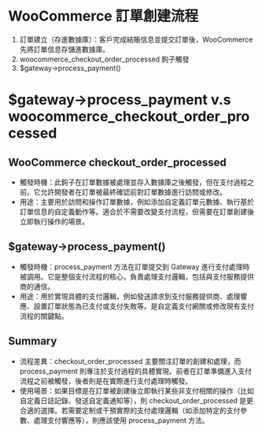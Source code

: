 

# WooCommerce 訂單創建流程
1. 訂單建立（存進數據庫）：客戶完成結賬信息並提交訂單後，WooCommerce 先將訂單信息存儲進數據庫。
2. woocommerce_checkout_order_processed 鉤子觸發
3. $gateway->process_payment() 


#  $gateway->process_payment v.s woocommerce_checkout_order_processed
## WooCommerce checkout_order_processed
- 觸發時機：此鉤子在訂單數據被處理並存入數據庫之後觸發，但在支付過程之前。它允許開發者在訂單被最終確認前對訂單數據進行訪問或修改。
- 用途：主要用於訪問和操作訂單數據，例如添加自定義訂單元數據、執行基於訂單信息的自定義動作等。適合於不需要改變支付流程，但需要在訂單創建後立即執行操作的場景。

## $gateway->process_payment()
- 觸發時機：process_payment 方法在訂單提交到 Gateway 進行支付處理時被調用。它是整個支付流程的核心，負責處理支付邏輯，包括與支付服務提供商的通信。
- 用途：用於實現具體的支付邏輯，例如發送請求到支付服務提供商、處理響應、設置訂單狀態為已支付或支付失敗等。是自定義支付網關或修改現有支付流程的關鍵點。

## Summary
- 流程差異：checkout_order_processed 主要關注訂單的創建和處理，而 process_payment 則專注於支付過程的具體實現。前者在訂單準備進入支付流程之前被觸發，後者則是在實際進行支付處理時觸發。
- 使用場景：如果目標是在訂單被創建後立即執行某些非支付相關的操作（比如自定義日誌記錄、發送自定義通知等），則 checkout_order_processed 是更合適的選擇。若需要定制或干預實際的支付處理邏輯（如添加特定的支付參數、處理支付響應等），則應該使用 process_payment 方法。

